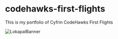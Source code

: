 # codehawks-first-flights
This is my portfolio of Cyfrin CodeHawks First Flights

![LokapalBanner](https://github.com/user-attachments/assets/5358f442-06f3-4bf4-b22f-fbefb2743762)
